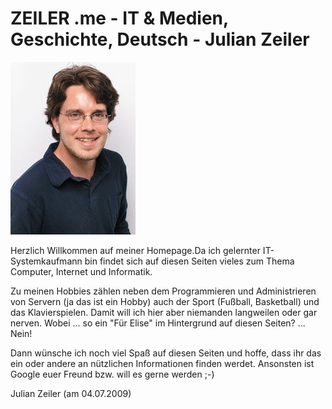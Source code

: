 # ZEILER .me - IT & Medien, Geschichte, Deutsch - Julian Zeiler

![](julian-1.jpg)

Herzlich Willkommen auf meiner Homepage.Da ich gelernter IT-Systemkaufmann bin findet sich auf diesen Seiten vieles zum Thema Computer, Internet und Informatik.

Zu meinen Hobbies zählen neben dem Programmieren und Administrieren von Servern (ja das ist ein Hobby) auch der Sport (Fußball, Basketball) und das Klavierspielen. Damit will ich hier aber niemanden langweilen oder gar nerven. Wobei ... so ein "Für Elise" im Hintergrund auf diesen Seiten? ... Nein!

Dann wünsche ich noch viel Spaß auf diesen Seiten und hoffe, dass ihr das ein oder andere an nützlichen Informationen finden werdet. Ansonsten ist Google euer Freund bzw. will es gerne werden ;-)

Julian Zeiler (am 04.07.2009)